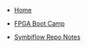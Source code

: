 * [Home](https://github.com/byuccl/GoogleDeviceRep/wiki/Home)

* [FPGA Boot Camp](https://github.com/byuccl/GoogleDeviceRep/wiki/FPGABootcamp)

* [Symbiflow Repo Notes](https://github.com/byuccl/GoogleDeviceRep/wiki/SymbiflowRepoNotes)